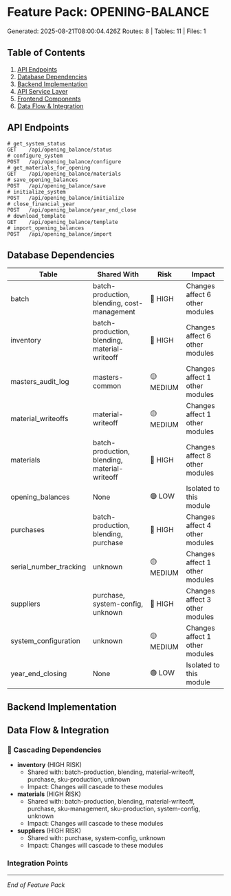 # Feature Pack: OPENING-BALANCE
Generated: 2025-08-21T08:00:04.426Z
Routes: 8 | Tables: 11 | Files: 1

## Table of Contents
1. [API Endpoints](#api-endpoints)
2. [Database Dependencies](#database-dependencies)
3. [Backend Implementation](#backend-implementation)
4. [API Service Layer](#api-service-layer)
5. [Frontend Components](#frontend-components)
6. [Data Flow & Integration](#data-flow--integration)

## API Endpoints
```
# get_system_status
GET    /api/opening_balance/status
# configure_system
POST   /api/opening_balance/configure
# get_materials_for_opening
GET    /api/opening_balance/materials
# save_opening_balances
POST   /api/opening_balance/save
# initialize_system
POST   /api/opening_balance/initialize
# close_financial_year
POST   /api/opening_balance/year_end_close
# download_template
GET    /api/opening_balance/template
# import_opening_balances
POST   /api/opening_balance/import
```

## Database Dependencies
| Table | Shared With | Risk | Impact |
|-------|-------------|------|--------|
| batch | batch-production, blending, cost-management | 🔴 HIGH | Changes affect 6 other modules |
| inventory | batch-production, blending, material-writeoff | 🔴 HIGH | Changes affect 6 other modules |
| masters_audit_log | masters-common | 🟡 MEDIUM | Changes affect 1 other modules |
| material_writeoffs | material-writeoff | 🟡 MEDIUM | Changes affect 1 other modules |
| materials | batch-production, blending, material-writeoff | 🔴 HIGH | Changes affect 8 other modules |
| opening_balances | None | 🟢 LOW | Isolated to this module |
| purchases | batch-production, blending, purchase | 🔴 HIGH | Changes affect 4 other modules |
| serial_number_tracking | unknown | 🟡 MEDIUM | Changes affect 1 other modules |
| suppliers | purchase, system-config, unknown | 🔴 HIGH | Changes affect 3 other modules |
| system_configuration | unknown | 🟡 MEDIUM | Changes affect 1 other modules |
| year_end_closing | None | 🟢 LOW | Isolated to this module |

## Backend Implementation

## Data Flow & Integration
### 🔗 Cascading Dependencies
- **inventory** (HIGH RISK)
  - Shared with: batch-production, blending, material-writeoff, purchase, sku-production, unknown
  - Impact: Changes will cascade to these modules
- **materials** (HIGH RISK)
  - Shared with: batch-production, blending, material-writeoff, purchase, sku-management, sku-production, system-config, unknown
  - Impact: Changes will cascade to these modules
- **suppliers** (HIGH RISK)
  - Shared with: purchase, system-config, unknown
  - Impact: Changes will cascade to these modules

### Integration Points

---
*End of Feature Pack*